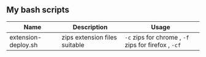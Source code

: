 ## My bash scripts

Name | Description | Usage
--- | --- | ---
extension-deploy.sh | zips extension files suitable | `-c` zips for chrome , `-f` zips for firefox , `-cf` 
